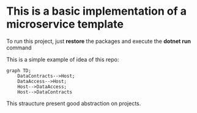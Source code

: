 # This is a basic implementation of a microservice template

To run this project, just **restore** the packages and execute the **dotnet run** command


This is a simple example of idea of this repo:

```mermaid
graph TD;
    DataContracts-->Host;
    DataAccess-->Host;
    Host-->DataAccess;
    Host-->DataContracts
```

This straucture present good abstraction on projects.
